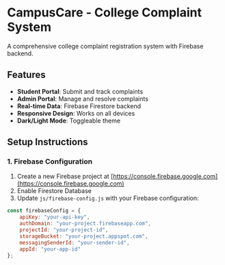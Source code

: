 # CampusCare - College Complaint System

A comprehensive college complaint registration system with Firebase backend.

## Features

- **Student Portal**: Submit and track complaints
- **Admin Portal**: Manage and resolve complaints
- **Real-time Data**: Firebase Firestore backend
- **Responsive Design**: Works on all devices
- **Dark/Light Mode**: Toggleable theme

## Setup Instructions

### 1. Firebase Configuration

1. Create a new Firebase project at [https://console.firebase.google.com](https://console.firebase.google.com)
2. Enable Firestore Database
3. Update `js/firebase-config.js` with your Firebase configuration:

```javascript
const firebaseConfig = {
    apiKey: "your-api-key",
    authDomain: "your-project.firebaseapp.com",
    projectId: "your-project-id",
    storageBucket: "your-project.appspot.com",
    messagingSenderId: "your-sender-id",
    appId: "your-app-id"
};
